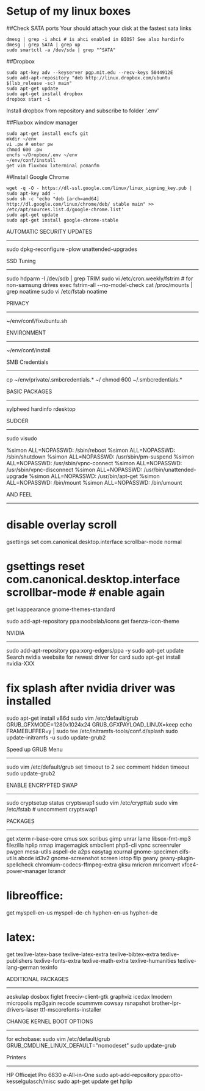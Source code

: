 # Setup of my linux boxes

##Check SATA ports
Your should attach your disk at the fastest sata links

    dmesg | grep -i ahci # is ahci enabled in BIOS? See also hardinfo
    dmesg | grep SATA | grep up
    sudo smartctl -a /dev/sda | grep "^SATA"

##Dropbox

    sudo apt-key adv --keyserver pgp.mit.edu --recv-keys 5044912E
    sudo add-apt-repository "deb http://linux.dropbox.com/ubuntu $(lsb_release -sc) main"
    sudo apt-get update
    sudo apt-get install dropbox
    dropbox start -i

Install dropbox from repository and subscribe to folder '.env'

##Fluxbox window manager

    sudo apt-get install encfs git
    mkdir ~/env
    vi .pw # enter pw
    chmod 600 .pw
    encfs ~/Dropbox/.env ~/env
    ~/env/conf/install
    get vim fluxbox lxterminal pcmanfm

##Install Google Chrome

    wget -q -O - https://dl-ssl.google.com/linux/linux_signing_key.pub | sudo apt-key add -
    sudo sh -c 'echo "deb [arch=amd64] http://dl.google.com/linux/chrome/deb/ stable main" >> /etc/apt/sources.list.d/google-chrome.list'
    sudo apt-get update
    sudo apt-get install google-chrome-stable

AUTOMATIC SECURITY UPDATES
**************************
sudo dpkg-reconfigure -plow unattended-upgrades

SSD Tuning
**********
sudo hdparm -I /dev/sdb | grep TRIM
sudo vi /etc/cron.weekly/fstrim # for non-samsung drives
exec fstrim-all --no-model-check
cat /proc/mounts | grep noatime
sudo vi /etc/fstab noatime



PRIVACY
*******
~/env/conf/fixubuntu.sh

ENVIRONMENT
***********
~/env/conf/install

SMB Credentials
***************
cp ~/env/private/.smbcredentials.* ~/
chmod 600 ~/.smbcredentials.*

BASIC PACKAGES
**************
sylpheed hardinfo rdesktop

SUDOER
******
sudo visudo

%simon ALL=NOPASSWD: /sbin/reboot
%simon ALL=NOPASSWD: /sbin/shutdown
%simon ALL=NOPASSWD: /usr/sbin/pm-suspend
%simon ALL=NOPASSWD: /usr/sbin/vpnc-connect
%simon ALL=NOPASSWD: /usr/sbin/vpnc-disconnect
%simon ALL=NOPASSWD: /usr/bin/unattended-upgrade
%simon ALL=NOPASSWD: /usr/bin/apt-get
%simon ALL=NOPASSWD: /bin/mount
%simon ALL=NOPASSWD: /bin/umount


 AND FEEL
*************
# disable overlay scroll
gsettings set com.canonical.desktop.interface scrollbar-mode normal
# gsettings reset com.canonical.desktop.interface scrollbar-mode # enable again
get lxappearance gnome-themes-standard

sudo add-apt-repository ppa:noobslab/icons
get faenza-icon-theme

NVIDIA
******
sudo add-apt-repository ppa:xorg-edgers/ppa -y
sudo apt-get update
Search nvidia weebsite for newest driver for card
sudo apt-get install nvidia-XXX

# fix splash after nvidia driver was installed
sudo apt-get install v86d
sudo vim /etc/default/grub
GRUB_GFXMODE=1280x1024x24
GRUB_GFXPAYLOAD_LINUX=keep
echo FRAMEBUFFER=y | sudo tee /etc/initramfs-tools/conf.d/splash
sudo update-initramfs -u
sudo update-grub2

Speed up GRUB Menu
******************
sudo vim /etc/default/grub
set timeout to 2 sec
comment hidden timeout
sudo update-grub2

ENABLE ENCRYPTED SWAP
*********************
sudo cryptsetup status cryptswap1
sudo vim /etc/crypttab
sudo vim /etc/fstab # uncomment cryptswap1

PACKAGES
********
get xterm r-base-core cmus sox scribus gimp unrar lame libsox-fmt-mp3 filezilla hplip nmap imagemagick smbclient php5-cli vpnc screenruler pwgen mesa-utils aspell-de a2ps easytag xournal gnome-specimen cifs-utils abcde id3v2 gnome-screenshot screen iotop flip geany geany-plugin-spellcheck chromium-codecs-ffmpeg-extra gksu mricron mriconvert xfce4-power-manager lxrandr

# libreoffice:
get myspell-en-us myspell-de-ch hyphen-en-us hyphen-de

# latex:
get texlive-latex-base texlive-latex-extra texlive-bibtex-extra texlive-publishers texlive-fonts-extra texlive-math-extra texlive-humanities texlive-lang-german texinfo

ADDITIONAL PACKAGES
*******************
aeskulap
dosbox
figlet
freeciv-client-gtk
graphviz
icedax
lmodern
micropolis
mp3gain
recode
scummvm
cowsay
rsnapshot
brother-lpr-drivers-laser
ttf-mscorefonts-installer

CHANGE KERNEL BOOT OPTIONS
**************************
for echobase:
sudo vim /etc/default/grub
GRUB_CMDLINE_LINUX_DEFAULT="nomodeset"
sudo update-grub

Printers
********
HP Officejet Pro 6830 e-All-in-One
sudo apt-add-repository ppa:otto-kesselgulasch/misc
sudo apt-get update
get hplip
